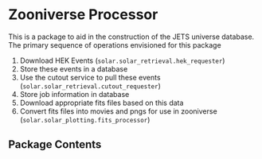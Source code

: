 # Zooniverse Processor 

This is a package to aid in the construction of the JETS universe database. The primary sequence of operations envisioned for this package 

1. Download HEK Events (`solar.solar_retrieval.hek_requester`)
2. Store these events in a database 
3. Use the cutout service to pull these events (`solar.solar_retrieval.cutout_requester`)
4. Store job information in database 
5. Download appropriate fits files based on this data
6. Convert fits files into movies and pngs for use in zooniverse (`solar.solar_plotting.fits_processor`)

## Package Contents



